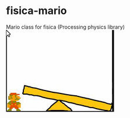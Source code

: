 # fisica-mario
Mario class for fisica (Processing physics library)
![fisica_mario_example](/fisica_mario_example/fisica_mario_example.gif)